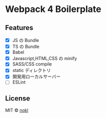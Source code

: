 # Webpack 4 Boilerplate

## Features

-   [x] JS の Bundle
-   [x] TS の Bundle
-   [x] Babel
-   [x] Javascript,HTML,CSS の minify
-   [x] SASS/CSS compile
-   [x] static ディレクトリ
-   [x] 開発用ローカルサーバー
-   [ ] ESLint

## License

MIT © [nokl](https://github.com/nokl)
